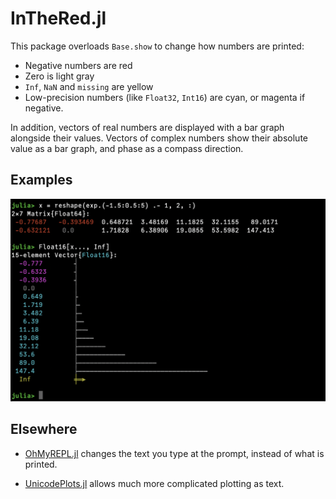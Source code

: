 # InTheRed.jl

This package overloads `Base.show` to change how numbers are printed:
* Negative numbers are red
* Zero is light gray
* `Inf`, `NaN` and `missing` are yellow
* Low-precision numbers (like `Float32`, `Int16`) are cyan, or magenta if negative.

In addition, vectors of real numbers are displayed with a bar graph alongside their values.
Vectors of complex numbers show their absolute value as a bar graph, and phase as a compass direction.

## Examples

![REPL screenshot](readme.png)

## Elsewhere

* [OhMyREPL.jl](https://github.com/KristofferC/OhMyREPL.jl) changes the text you type at the prompt, instead of what is printed.

* [UnicodePlots.jl](https://github.com/JuliaPlots/UnicodePlots.jl) allows much more complicated plotting as text.
